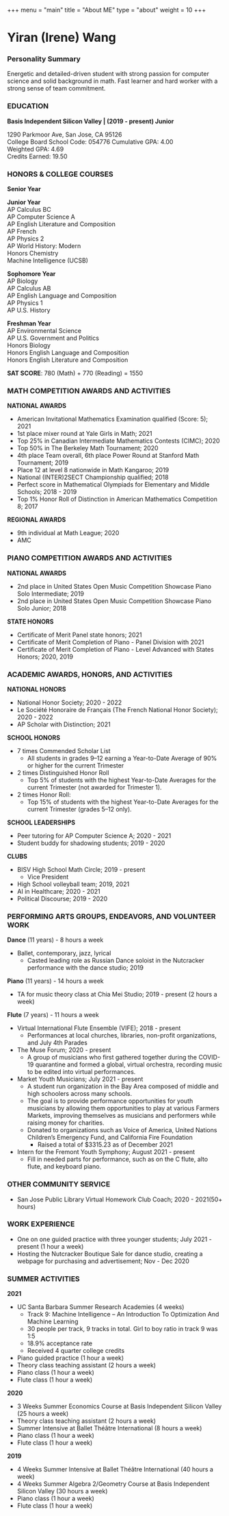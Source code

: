 +++
menu = "main"
title = "About ME"
type = "about"
weight = 10
+++

# Yiran (Irene) Wang

### Personality Summary
Energetic and detailed-driven student with strong passion for computer science and solid background in math. Fast learner and hard worker with a strong sense of team commitment.

### EDUCATION 
**Basis Independent Silicon Valley | (2019 - present) Junior**

1290 Parkmoor Ave, San Jose, CA 95126  
College Board School Code: 054776
Cumulative GPA: 4.00  
Weighted GPA: 4.69  
Credits Earned: 19.50  

### HONORS & COLLEGE COURSES		
**Senior Year** 				
 

**Junior Year**  	  
AP Calculus BC   
AP Computer Science A  
AP English Literature and Composition	  		
AP French  
AP Physics 2  
AP World History: Modern  
Honors Chemistry  
Machine Intelligence (UCSB)	  

**Sophomore Year**  
AP Biology  
AP Calculus AB  
AP English Language and Composition  
AP Physics 1  		
AP U.S. History  

**Freshman Year**  
AP Environmental Science  					
AP U.S. Government and Politics  
Honors Biology  
Honors English Language and Composition  
Honors English Literature and Composition  					
 
**SAT SCORE**: 780 (Math) + 770 (Reading) = 1550 

### MATH COMPETITION AWARDS AND ACTIVITIES
**NATIONAL AWARDS**  
- American Invitational Mathematics Examination qualified (Score: 5); 2021
- 1st place mixer round at Yale Girls in Math; 2021
- Top 25% in Canadian Intermediate Mathematics Contests (CIMC); 2020
- Top 50% in The Berkeley Math Tournament; 2020
- 4th place Team overall, 6th place Power Round at Stanford Math Tournament; 2019
- Place 12 at level 8 nationwide in Math Kangaroo; 2019
- National (INTER)2SECT Championship qualified; 2018
- Perfect score in Mathematical Olympiads for Elementary and Middle Schools; 2018 - 2019
- Top 1% Honor Roll of Distinction in American Mathematics Competition 8; 2017  

**REGIONAL AWARDS**
- 9th individual at Math League; 2020
- AMC

### PIANO COMPETITION AWARDS AND ACTIVITIES  
**NATIONAL AWARDS**  
- 2nd place in United States Open Music Competition Showcase Piano Solo Intermediate; 2019  
- 2nd place in United States Open Music Competition Showcase Piano Solo Junior; 2018  

**STATE HONORS**  
- Certificate of Merit Panel state honors; 2021  
- Certificate of Merit Completion of Piano - Panel Division with 2021  
- Certificate of Merit Completion of Piano - Level Advanced with States Honors; 2020, 2019  

### ACADEMIC AWARDS, HONORS, AND ACTIVITIES  
**NATIONAL HONORS**
- National Honor Society; 2020 - 2022
- Le Société Honoraire de Français (The French National Honor Society); 2020 - 2022
- AP Scholar with Distinction; 2021

**SCHOOL HONORS**
- 7 times Commended Scholar List 
    - All students in grades 9–12 earning a Year-to-Date Average of 90% or higher for the current Trimester
- 2 times Distinguished Honor Roll
    - Top 5% of students with the highest Year-to-Date Averages for the current Trimester (not awarded for Trimester 1).
- 2 times Honor Roll: 
    - Top 15% of students with the highest Year-to-Date Averages for the current Trimester (grades 5–12 only).

**SCHOOL LEADERSHIPS**
- Peer tutoring for AP Computer Science A; 2020 - 2021
- Student buddy for shadowing students; 2019 - 2020

**CLUBS**
- BISV High School Math Circle; 2019 - present
    - Vice President
- High School volleyball team; 2019, 2021
- AI in Healthcare; 2020 - 2021
- Political Discourse; 2019 - 2020

### PERFORMING ARTS GROUPS, ENDEAVORS, AND VOLUNTEER WORK
**Dance** (11 years) - 8 hours a week
- Ballet, contemporary, jazz, lyrical
    - Casted leading role as Russian Dance soloist in the Nutcracker performance with the dance studio; 2019

**Piano** (11 years) - 14 hours a week
- TA for music theory class at Chia Mei Studio; 2019 - present (2 hours a week)

**Flute** (7 years)  - 11 hours a week
- Virtual International Flute Ensemble (VIFE); 2018 - present
    - Performances at local churches, libraries, non-profit organizations, and July 4th Parades
- The Muse Forum; 2020 - present
    - A group of musicians who first gathered together during the COVID-19 quarantine and formed a global, virtual orchestra, recording music to be edited into virtual performances.
- Market Youth Musicians; July 2021 - present
    - A student run organization in the Bay Area composed of middle and high schoolers across many schools.
    - The goal is to provide performance opportunities for youth musicians by allowing them opportunities to play at various Farmers Markets, improving themselves as musicians and performers while raising money for charities.
    - Donated to organizations such as Voice of America, United Nations Children’s Emergency Fund, and California Fire Foundation
        - Raised a total of $3315.23 as of December 2021
- Intern for the Fremont Youth Symphony; August 2021 - present
    - Fill in needed parts for performance, such as on the C flute, alto flute, and keyboard piano.

### OTHER COMMUNITY SERVICE
-  San Jose Public Library Virtual Homework Club Coach; 2020 - 2021(50+ hours)

### WORK EXPERIENCE
-  One on one guided practice with three younger students; July 2021 - present (1 hour a week)
-  Hosting the Nutcracker Boutique Sale for dance studio, creating a webpage for purchasing and advertisement; Nov - Dec 2020

### SUMMER ACTIVITIES
**2021**  
- UC Santa Barbara Summer Research Academies (4 weeks)
    - Track 9: Machine Intelligence – An Introduction To Optimization And Machine Learning
    - 30 people per track, 9 tracks in total. Girl to boy ratio in track 9 was 1:5
    - 18.9% acceptance rate
    - Received 4 quarter college credits
- Piano guided practice (1 hour a week)
- Theory class teaching assistant (2 hours a week)
- Piano class (1 hour a week)
- Flute class (1 hour a week)  

**2020**  
- 3 Weeks Summer Economics Course at Basis Independent Silicon Valley (25 hours a week) 
- Theory class teaching assistant (2 hours a week)
- Summer Intensive at Ballet Théâtre International (8 hours a week)
- Piano class (1 hour a week)
- Flute class (1 hour a week)  
    
**2019**  
- 4 Weeks Summer Intensive at Ballet Théâtre International (40 hours a week)
- 4 Weeks Summer Algebra 2/Geometry Course at Basis Independent Silicon Valley (30 hours a week) 
- Piano class (1 hour a week)
- Flute class (1 hour a week)
